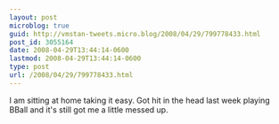 ```yaml
---
layout: post
microblog: true
guid: http://vmstan-tweets.micro.blog/2008/04/29/799778433.html
post_id: 3055164
date: 2008-04-29T13:44:14-0600
lastmod: 2008-04-29T13:44:14-0600
type: post
url: /2008/04/29/799778433.html
---
```

I am sitting at home taking it easy. Got hit in the head last week playing BBall and it's still got me a little messed up.
